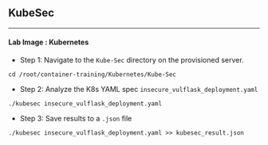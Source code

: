 ## KubeSec
---

#### **Lab Image : Kubernetes**


* Step 1: Navigate to the `Kube-Sec` directory on the provisioned server.

```commandline
cd /root/container-training/Kubernetes/Kube-Sec
```

* Step 2: Analyze the K8s YAML spec `insecure_vulflask_deployment.yaml`

```commandline
./kubesec insecure_vulflask_deployment.yaml
```

* Step 3: Save results to a `.json` file

```commandline
./kubesec insecure_vulflask_deployment.yaml >> kubesec_result.json
```

